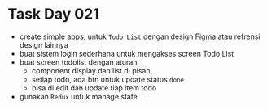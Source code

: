 # Task Day 021

* create simple apps, untuk `Todo List` dengan design [Figma](https://www.figma.com/file/Dvcml2W1qUSmPvh249DEhj/task-10?node-id=0%3A1) atau refrensi design lainnya
* buat sistem login sederhana untuk mengakses screen Todo List
* buat screen todolist dengan aturan:
    * component display dan list di pisah, 
    * setiap todo, ada btn untuk update status `done`
    * bisa di edit dan update tiap item todo
* gunakan `Redux` untuk manage state
